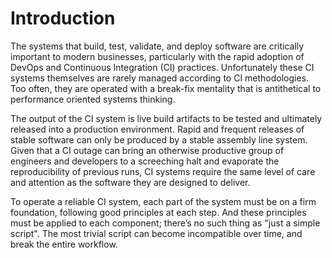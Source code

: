 # Introduction

The systems that build, test, validate, and deploy software are critically important to modern businesses, 
particularly with the rapid adoption of DevOps and Continuous Integration (CI) practices. 
Unfortunately these CI systems themselves are rarely managed according to CI methodologies. 
Too often, they are operated with a break-fix mentality that is antithetical to performance oriented systems thinking.

The output of the CI system is live build artifacts to be tested and ultimately released into a production environment. 
Rapid and frequent releases of stable software can only be produced by a stable assembly line system. 
Given that a CI outage can bring an otherwise productive group of engineers and developers to a screeching halt and 
evaporate the reproducibility of previous runs, CI systems require the same level of care and attention as the 
software they are designed to deliver.

To operate a reliable CI system, each part of the system must be on a firm foundation, following good principles at 
each step. And these principles must be applied to each component; there’s no such thing as "just a simple script". 
The most trivial script can become incompatible over time, and break the entire workflow.
